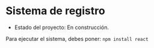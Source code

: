 <h1>Sistema de registro</h1>

- Estado del proyecto: En construcción. 


Para ejecutar el sistema, debes poner:
```npm install react```

